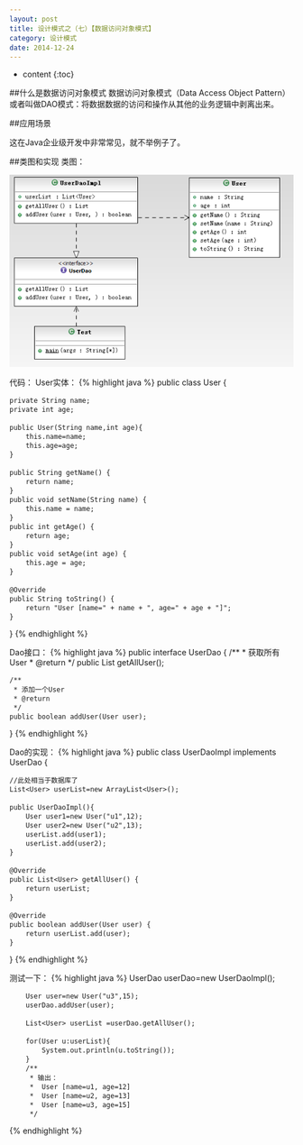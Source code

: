 ```yaml
---
layout: post
title: 设计模式之（七）【数据访问对象模式】
category: 设计模式
date: 2014-12-24
---
```


* content
{:toc}

##什么是数据访问对象模式
数据访问对象模式（Data Access Object Pattern）或者叫做DAO模式：将数据数据的访问和操作从其他的业务逻辑中剥离出来。

<!-- more -->

##应用场景
>
这在Java企业级开发中非常常见，就不举例子了。

##类图和实现
类图：

![数据访问对象模式](/res/img/blogimg/DAO.png)

代码：
User实体：
{% highlight java %}
public class User {

	private String name;
	private int age;

	public User(String name,int age){
		this.name=name;
		this.age=age;
	}

	public String getName() {
		return name;
	}
	public void setName(String name) {
		this.name = name;
	}
	public int getAge() {
		return age;
	}
	public void setAge(int age) {
		this.age = age;
	}

	@Override
	public String toString() {
		return "User [name=" + name + ", age=" + age + "]";
	}
}
{% endhighlight %}

Dao接口：
{% highlight java %}
public interface UserDao {
	/**
	 * 获取所有User
	 * @return
	 */
	public List<User> getAllUser();

	/**
	 * 添加一个User
	 * @return
	 */
	public boolean addUser(User user);


}
{% endhighlight %}

Dao的实现：
{% highlight java %}
public class UserDaoImpl implements UserDao {

	//此处相当于数据库了
	List<User> userList=new ArrayList<User>();

	public UserDaoImpl(){
		User user1=new User("u1",12);
		User user2=new User("u2",13);
		userList.add(user1);
		userList.add(user2);
	}

	@Override
	public List<User> getAllUser() {
		return userList;
	}

	@Override
	public boolean addUser(User user) {
		return userList.add(user);
	}

}
{% endhighlight %}

测试一下：
{% highlight java %}
		UserDao userDao=new UserDaoImpl();

		User user=new User("u3",15);
		userDao.addUser(user);

		List<User> userList =userDao.getAllUser();

		for(User u:userList){
			System.out.println(u.toString());
		}
		/**
		 * 输出：
		 * 	User [name=u1, age=12]
		 *  User [name=u2, age=13]
		 *	User [name=u3, age=15]
		 */
{% endhighlight %}


<script async src="//pagead2.googlesyndication.com/pagead/js/adsbygoogle.js"></script>
<!-- hah -->
<ins class="adsbygoogle"
     style="display:block"
     data-ad-client="ca-pub-7313295507948994"
     data-ad-slot="2634724060"
     data-ad-format="auto"></ins>
<script>
(adsbygoogle = window.adsbygoogle || []).push({});
</script>


<script async src="//pagead2.googlesyndication.com/pagead/js/adsbygoogle.js"></script>
<!-- hah -->
<ins class="adsbygoogle"
     style="display:block"
     data-ad-client="ca-pub-7313295507948994"
     data-ad-slot="2634724060"
     data-ad-format="auto"></ins>
<script>
(adsbygoogle = window.adsbygoogle || []).push({});
</script>


<script async src="//pagead2.googlesyndication.com/pagead/js/adsbygoogle.js"></script>
<!-- hah -->
<ins class="adsbygoogle"
     style="display:block"
     data-ad-client="ca-pub-7313295507948994"
     data-ad-slot="2634724060"
     data-ad-format="auto"></ins>
<script>
(adsbygoogle = window.adsbygoogle || []).push({});
</script>